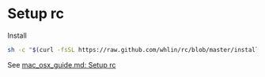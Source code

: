 # Setup rc
Install 
```sh
sh -c "$(curl -fsSL https://raw.github.com/whlin/rc/blob/master/install_unix.sh)"
```

See [mac_osx_guide.md: Setup rc](https://github.com/whlin/srtlwb/blob/master/mac_osx_guide.md#setup-rc)
